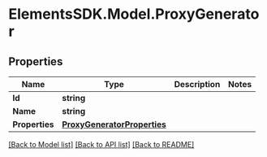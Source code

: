 # ElementsSDK.Model.ProxyGenerator

## Properties

Name | Type | Description | Notes
------------ | ------------- | ------------- | -------------
**Id** | **string** |  | 
**Name** | **string** |  | 
**Properties** | [**ProxyGeneratorProperties**](ProxyGeneratorProperties.md) |  | 

[[Back to Model list]](../#documentation-for-models) [[Back to API list]](../#documentation-for-api-endpoints) [[Back to README]](../)

